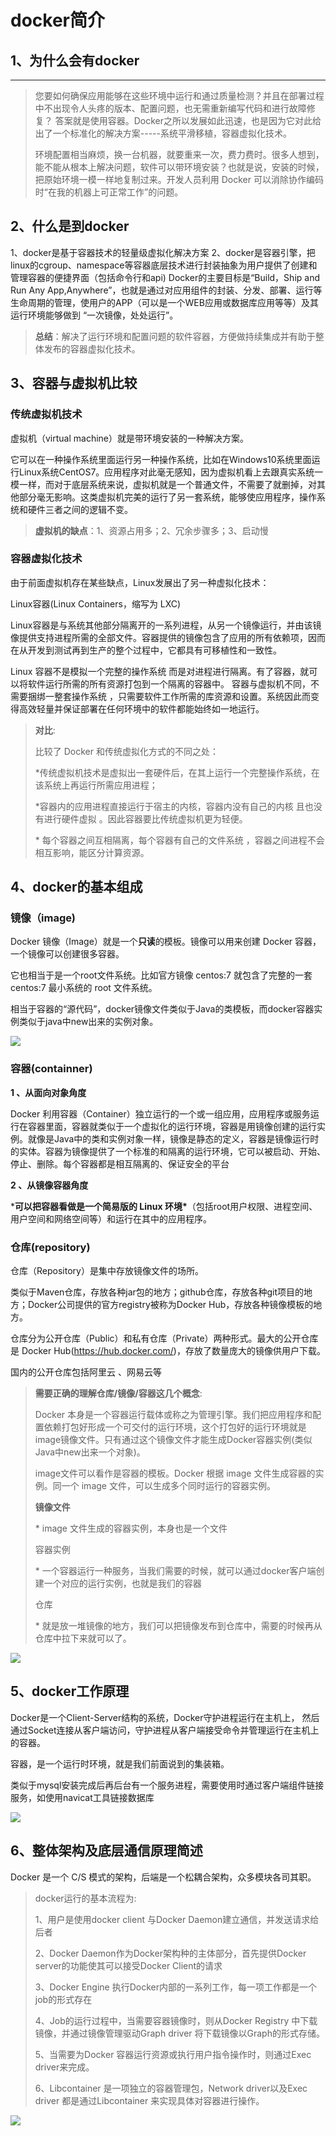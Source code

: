 # docker简介

##  1、为什么会有docker

***

> 您要如何确保应用能够在这些环境中运行和通过质量检测？并且在部署过程中不出现令人头疼的版本、配置问题，也无需重新编写代码和进行故障修复？
> 答案就是使用容器。Docker之所以发展如此迅速，也是因为它对此给出了一个标准化的解决方案-----系统平滑移植，容器虚拟化技术。
>
> 环境配置相当麻烦，换一台机器，就要重来一次，费力费时。很多人想到，能不能从根本上解决问题，软件可以带环境安装？也就是说，安装的时候，把原始环境一模一样地复制过来。开发人员利用 Docker 可以消除协作编码时“在我的机器上可正常工作”的问题。



##  2、什么是到docker

1、docker是基于容器技术的轻量级虚拟化解决方案
2、docker是容器引擎，把linux的cgroup、namespace等容器底层技术进行封装抽象为用户提供了创建和管理容器的便捷界面（包括命令行和api)
Docker的主要目标是“Build，Ship and Run Any App,Anywhere”，也就是通过对应用组件的封装、分发、部署、运行等生命周期的管理，使用户的APP（可以是一个WEB应用或数据库应用等等）及其运行环境能够做到 “一次镜像，处处运行”。 

> **总结**：解决了运行环境和配置问题的软件容器，方便做持续集成并有助于整体发布的容器虚拟化技术。

## 3、容器与虚拟机比较

### 传统虚拟机技术

虚拟机（virtual machine）就是带环境安装的一种解决方案。 

它可以在一种操作系统里面运行另一种操作系统，比如在Windows10系统里面运行Linux系统CentOS7。应用程序对此毫无感知，因为虚拟机看上去跟真实系统一模一样，而对于底层系统来说，虚拟机就是一个普通文件，不需要了就删掉，对其他部分毫无影响。这类虚拟机完美的运行了另一套系统，能够使应用程序，操作系统和硬件三者之间的逻辑不变。 

> **虚拟机的缺点**：1、资源占用多；2、冗余步骤多；3、启动慢 

### 容器虚拟化技术

由于前面虚拟机存在某些缺点，Linux发展出了另一种虚拟化技术： 

Linux容器(Linux Containers，缩写为 LXC) 

Linux容器是与系统其他部分隔离开的一系列进程，从另一个镜像运行，并由该镜像提供支持进程所需的全部文件。容器提供的镜像包含了应用的所有依赖项，因而在从开发到测试再到生产的整个过程中，它都具有可移植性和一致性。 

Linux 容器不是模拟一个完整的操作系统 而是对进程进行隔离。有了容器，就可以将软件运行所需的所有资源打包到一个隔离的容器中。 容器与虚拟机不同，不需要捆绑一整套操作系统 ，只需要软件工作所需的库资源和设置。系统因此而变得高效轻量并保证部署在任何环境中的软件都能始终如一地运行。



> **对比**:
>
> 比较了 Docker 和传统虚拟化方式的不同之处：
>
> *传统虚拟机技术是虚拟出一套硬件后，在其上运行一个完整操作系统，在该系统上再运行所需应用进程； 
>
> *容器内的应用进程直接运行于宿主的内核，容器内没有自己的内核 且也没有进行硬件虚拟 。因此容器要比传统虚拟机更为轻便。 
>
> \* 每个容器之间互相隔离，每个容器有自己的文件系统 ，容器之间进程不会相互影响，能区分计算资源。 

## 4、docker的基本组成

###  镜像（image)

Docker 镜像（Image）就是一个**只读**的模板。镜像可以用来创建 Docker 容器，一个镜像可以创建很多容器。

它也相当于是一个root文件系统。比如官方镜像 centos:7 就包含了完整的一套 centos:7 最小系统的 root 文件系统。

相当于容器的“源代码”，docker镜像文件类似于Java的类模板，而docker容器实例类似于java中new出来的实例对象。

![](https://cdn.jsdelivr.net/gh/fhwlnetwork/blos_imgs/img/20220203114203.png)

### 容器(containner)

**1 、从面向对象角度**

Docker 利用容器（Container）独立运行的一个或一组应用，应用程序或服务运行在容器里面，容器就类似于一个虚拟化的运行环境，容器是用镜像创建的运行实例。就像是Java中的类和实例对象一样，镜像是静态的定义，容器是镜像运行时的实体。容器为镜像提供了一个标准的和隔离的运行环境，它可以被启动、开始、停止、删除。每个容器都是相互隔离的、保证安全的平台

**2 、从镜像容器角度**

***可以把容器看做是一个简易版的 Linux 环境\***（包括root用户权限、进程空间、用户空间和网络空间等）和运行在其中的应用程序。

### 仓库(repository)

仓库（Repository）是集中存放镜像文件的场所。

类似于Maven仓库，存放各种jar包的地方；github仓库，存放各种git项目的地方；Docker公司提供的官方registry被称为Docker Hub，存放各种镜像模板的地方。

仓库分为公开仓库（Public）和私有仓库（Private）两种形式。最大的公开仓库是 Docker Hub(https://hub.docker.com/)，存放了数量庞大的镜像供用户下载。

国内的公开仓库包括阿里云 、网易云等

>**需要正确的理解仓库/镜像/容器这几个概念**:
>
>Docker 本身是一个容器运行载体或称之为管理引擎。我们把应用程序和配置依赖打包好形成一个可交付的运行环境，这个打包好的运行环境就是image镜像文件。只有通过这个镜像文件才能生成Docker容器实例(类似Java中new出来一个对象)。
>
>image文件可以看作是容器的模板。Docker 根据 image 文件生成容器的实例。同一个 image 文件，可以生成多个同时运行的容器实例。
>
>**镜像文件**
>
>\*  image 文件生成的容器实例，本身也是一个文件
>
>容器实例
>
>\*  一个容器运行一种服务，当我们需要的时候，就可以通过docker客户端创建一个对应的运行实例，也就是我们的容器
>
>仓库
>
>\* 就是放一堆镜像的地方，我们可以把镜像发布到仓库中，需要的时候再从仓库中拉下来就可以了。
>
>

![](https://cdn.jsdelivr.net/gh/fhwlnetwork/blos_imgs/img/20220203115026.png)

## 5、docker工作原理

Docker是一个Client-Server结构的系统，Docker守护进程运行在主机上， 然后通过Socket连接从客户端访问，守护进程从客户端接受命令并管理运行在主机上的容器。 

容器，是一个运行时环境，就是我们前面说到的集装箱。

类似于mysql安装完成后再后台有一个服务进程，需要使用时通过客户端组件链接服务，如使用navicat工具链接数据库

![](https://cdn.jsdelivr.net/gh/fhwlnetwork/blos_imgs/img/202202031201393.png)



## 6、整体架构及底层通信原理简述

Docker 是一个 C/S 模式的架构，后端是一个松耦合架构，众多模块各司其职。 

> docker运行的基本流程为:
>
> 1、用户是使用docker client 与Docker Daemon建立通信，并发送请求给后者
>
> 2、Docker Daemon作为Docker架构种的主体部分，首先提供Docker server的功能使其可以接受Docker Client的请求
>
> 3、Docker Engine 执行Docker内部的一系列工作，每一项工作都是一个job的形式存在
>
> 4、Job的运行过程中，当需要容器镜像时，则从Docker Registry 中下载镜像，并通过镜像管理驱动Graph driver 将下载镜像以Graph的形式存储。
>
> 5、当需要为Docker 容器运行资源或执行用户指令操作时，则通过Exec driver来完成。
>
> 6、Libcontainer 是一项独立的容器管理包，Network driver以及Exec driver 都是通过Libcontainer 来实现具体对容器进行操作。

![](https://cdn.jsdelivr.net/gh/fhwlnetwork/blos_imgs/img/202202032205119.png)